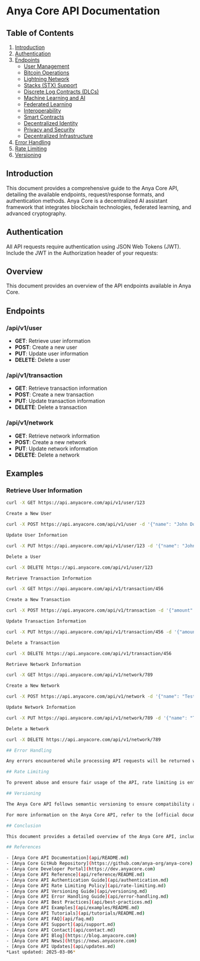# Anya Core API Documentation

## Table of Contents

1. [Introduction](#introduction)
2. [Authentication](#authentication)
3. [Endpoints](#endpoints)
   - [User Management](#api-v1-user)
   - [Bitcoin Operations](#api-v1-transaction)
   - [Lightning Network](#api-v1-network)
   - [Stacks (STX) Support](#stacks-stx-support)
   - [Discrete Log Contracts (DLCs)](#discrete-log-contracts-dlcs)
   - [Machine Learning and AI](#machine-learning-and-ai)
   - [Federated Learning](#federated-learning)
   - [Interoperability](#interoperability)
   - [Smart Contracts](#smart-contracts)
   - [Decentralized Identity](#decentralized-identity)
   - [Privacy and Security](#privacy-and-security)
   - [Decentralized Infrastructure](#decentralized-infrastructure)
4. [Error Handling](#error-handling)
5. [Rate Limiting](#rate-limiting)
6. [Versioning](#versioning)

## Introduction

This document provides a comprehensive guide to the Anya Core API, detailing the available endpoints, request/response formats, and authentication methods. Anya Core is a decentralized AI assistant framework that integrates blockchain technologies, federated learning, and advanced cryptography.

## Authentication

All API requests require authentication using JSON Web Tokens (JWT). Include the JWT in the Authorization header of your requests:

## Overview

This document provides an overview of the API endpoints available in Anya Core.

## Endpoints

### /api/v1/user

- **GET**: Retrieve user information
- **POST**: Create a new user
- **PUT**: Update user information
- **DELETE**: Delete a user

### /api/v1/transaction

- **GET**: Retrieve transaction information
- **POST**: Create a new transaction
- **PUT**: Update transaction information
- **DELETE**: Delete a transaction

### /api/v1/network

- **GET**: Retrieve network information
- **POST**: Create a new network
- **PUT**: Update network information
- **DELETE**: Delete a network

## Examples

### Retrieve User Information

```sh
curl -X GET https://api.anyacore.com/api/v1/user/123

Create a New User

curl -X POST https://api.anyacore.com/api/v1/user -d '{"name": "John Doe", "email": "john.doe@example.com"}'

Update User Information

curl -X PUT https://api.anyacore.com/api/v1/user/123 -d '{"name": "John Doe", "email": "john.doe@example.com"}'

Delete a User

curl -X DELETE https://api.anyacore.com/api/v1/user/123

Retrieve Transaction Information

curl -X GET https://api.anyacore.com/api/v1/transaction/456

Create a New Transaction

curl -X POST https://api.anyacore.com/api/v1/transaction -d '{"amount": 100, "sender": "Alice", "recipient": "Bob"}'

Update Transaction Information

curl -X PUT https://api.anyacore.com/api/v1/transaction/456 -d '{"amount": 200, "sender": "Alice", "recipient": "Bob"}'

Delete a Transaction

curl -X DELETE https://api.anyacore.com/api/v1/transaction/456

Retrieve Network Information

curl -X GET https://api.anyacore.com/api/v1/network/789

Create a New Network

curl -X POST https://api.anyacore.com/api/v1/network -d '{"name": "Test Network", "nodes": ["node1", "node2", "node3"]}'

Update Network Information

curl -X PUT https://api.anyacore.com/api/v1/network/789 -d '{"name": "Test Network", "nodes": ["node1", "node2", "node3"]}'

Delete a Network

curl -X DELETE https://api.anyacore.com/api/v1/network/789

## Error Handling

Any errors encountered while processing API requests will be returned with appropriate HTTP status codes and error messages in the response body.

## Rate Limiting

To prevent abuse and ensure fair usage of the API, rate limiting is enforced on a per-user basis. Users exceeding the rate limit will receive a 429 Too Many Requests response.

## Versioning

The Anya Core API follows semantic versioning to ensure compatibility and provide a clear indication of changes between versions. The current version of the API is v1.

For more information on the Anya Core API, refer to the [official documentation](https://docs.anyacore.com).

## Conclusion

This document provides a detailed overview of the Anya Core API, including available endpoints, request/response formats, authentication methods, error handling, rate limiting, and versioning. Developers can use this information to integrate Anya Core into their applications and leverage its decentralized AI capabilities.

## References

- [Anya Core API Documentation](api/README.md)
- [Anya Core GitHub Repository](https://github.com/anya-org/anya-core)
- [Anya Core Developer Portal](https://dev.anyacore.com)
- [Anya Core API Reference](api/reference/README.md)
- [Anya Core API Authentication Guide](api/authentication.md)
- [Anya Core API Rate Limiting Policy](api/rate-limiting.md)
- [Anya Core API Versioning Guide](api/versioning.md)
- [Anya Core API Error Handling Guide](api/error-handling.md)
- [Anya Core API Best Practices](api/best-practices.md)
- [Anya Core API Examples](api/examples/README.md)
- [Anya Core API Tutorials](api/tutorials/README.md)
- [Anya Core API FAQ](api/faq.md)
- [Anya Core API Support](api/support.md)
- [Anya Core API Contact](api/contact.md)
- [Anya Core API Blog](https://blog.anyacore.com)
- [Anya Core API News](https://news.anyacore.com)
- [Anya Core API Updates](api/updates.md)
*Last updated: 2025-03-06*
